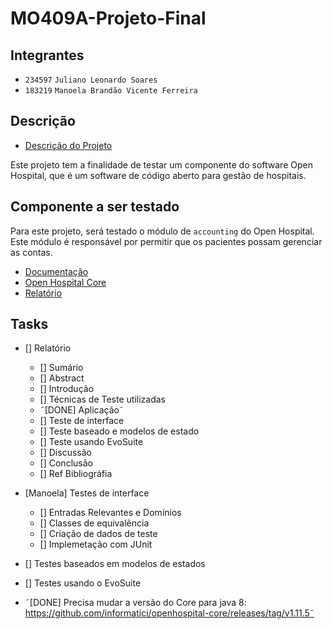 # MO409A-Projeto-Final

## Integrantes

- `234597` `Juliano Leonardo Soares`
- `183219` `Manoela Brandão Vicente Ferreira`

## Descrição

- [Descrição do Projeto](./Projeto-Descricao.pdf)

Este projeto tem a finalidade de testar um componente do software Open Hospital, que é um software de código aberto para gestão de hospitais.

## Componente a ser testado

Para este projeto, será testado o módulo de `accounting` do Open Hospital. Este módulo é responsável por permitir que os pacientes possam gerenciar as contas.

- [Documentação](https://github.com/informatici/openhospital-doc/blob/master/doc_user/UserManual.adoc#6-accounting-accounting)
- [Open Hospital Core](https://github.com/informatici/openhospital-core)
- [Relatório](https://www.overleaf.com/5443663846dctrwbmyvnwt#c21917)

## Tasks

- [] Relatório
    - [] Sumário
    - [] Abstract
    - [] Introdução
    - [] Técnicas de Teste utilizadas
    - ˜[DONE] Aplicação˜
    - [] Teste de interface
    - [] Teste baseado e modelos de estado
    - [] Teste usando EvoSuite
    - [] Discussão
    - [] Conclusão
    - [] Ref Bibliográfia
- [Manoela] Testes de interface
    - [] Entradas Relevantes e Domínios
    - [] Classes de equivalência
    - [] Criação de dados de teste
    - [] Implemetação com JUnit
- [] Testes baseados em modelos de estados
- [] Testes usando o EvoSuite


- ˜[DONE] Precisa mudar a versão do Core para java 8: https://github.com/informatici/openhospital-core/releases/tag/v1.11.5˜